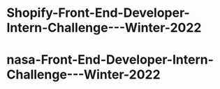 # Shopify-Front-End-Developer-Intern-Challenge---Winter-2022
# nasa-Front-End-Developer-Intern-Challenge---Winter-2022
